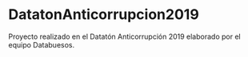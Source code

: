 # DatatonAnticorrupcion2019
Proyecto realizado en el Datatón Anticorrupción 2019 elaborado por el equipo Databuesos.
